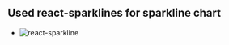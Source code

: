 ## Used react-sparklines for sparkline chart
- ![react-sparkline](https://www.npmjs.com/package/react-sparklines)